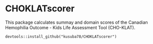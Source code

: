 # CHOKLATscorer
This package calculates summay and domain scores of the Canadian Hemophilia Outcome - Kids Life Assessment Tool (CHO-KLAT).
```
devtools::install_github("kusuba78/CHOKLATscorer")
```
